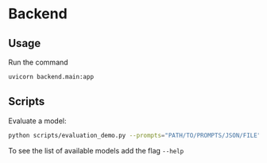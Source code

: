 # Backend

## Usage

Run the command

```bash
uvicorn backend.main:app
```

## Scripts

Evaluate a model:

```bash
python scripts/evaluation_demo.py --prompts="PATH/TO/PROMPTS/JSON/FILE" --output-dir="PATH/TO/SAVE/EVALUATION/FILE" --model-name="<MODEL>"
```

To see the list of available models add the flag `--help`
